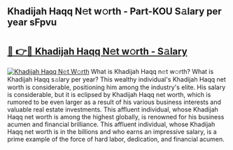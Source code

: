 ## Khadijah Haqq N𝚎t w𝚘rth - Part-KOU S𝚊lary per year sFpvu

# <h2><a href="http://gc1s9wd.nevu.top/?p=Khadijah+Haqq">🔗 👉🔴 Khadijah Haqq N𝚎t w𝚘rth - S𝚊lary</a></h2>

[![Khadijah Haqq N𝚎t W𝚘rth](https://i.imgur.com/Oavwk0R.jpeg)](http://gc1s9wd.nevu.top/?p=Khadijah+Haqq)
What is Khadijah Haqq n𝚎t w𝚘rth? What is Khadijah Haqq s𝚊lary per year?
This wealthy individual's Khadijah Haqq net worth is considerable, positioning him among the industry's elite. His salary is considerable, but it is eclipsed by Khadijah Haqq net worth, which is rumored to be even larger as a result of his various business interests and valuable real estate investments. This affluent individual, whose Khadijah Haqq net worth is among the highest globally, is renowned for his business acumen and financial brilliance. This affluent individual, whose Khadijah Haqq net worth is in the billions and who earns an impressive salary, is a prime example of the force of hard labor, dedication, and financial acumen.
